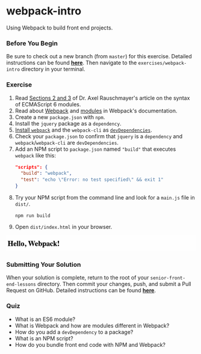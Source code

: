# webpack-intro

Using Webpack to build front end projects.

### Before You Begin

Be sure to check out a new branch (from `master`) for this exercise. Detailed instructions can be found [**here**](../../guides/before-each-exercise.md). Then navigate to the `exercises/webpack-intro` directory in your terminal.

### Exercise

1. Read [Sections 2 and 3](http://2ality.com/2014/09/es6-modules-final.html#ecmascript-6-modules) of Dr. Axel Rauschmayer's article on the syntax of ECMAScript 6 modules.
2. Read about [Webpack](https://webpack.js.org/concepts/why-webpack/) and [modules](https://webpack.js.org/concepts/modules/) in Webpack's documentation.
3. Create a new `package.json` with `npm`.
4. Install the `jquery` package as a `dependency`.
5. [Install `webpack`](https://webpack.js.org/guides/installation/) and the `webpack-cli` as [`devDependencies`](https://docs.npmjs.com/specifying-dependencies-and-devdependencies-in-a-package-json-file).
6. Check your `package.json` to confirm that `jquery` is a `dependency` and `webpack`/`webpack-cli` are `devDependencies`.
7. Add an NPM script to `package.json` named `"build"` that executes `webpack` like this:
    ```json
    "scripts": {
      "build": "webpack",
      "test": "echo \"Error: no test specified\" && exit 1"
    }
    ```
8. Try your NPM script from the command line and look for a `main.js` file in `dist/`.
    ```shell
    npm run build
    ```
9. Open `dist/index.html` in your browser.

![Webpack Intro Solution](webpack-intro-solution.gif)

### Submitting Your Solution

When your solution is complete, return to the root of your `senior-front-end-lessons` directory. Then commit your changes, push, and submit a Pull Request on GitHub. Detailed instructions can be found [**here**](../../guides/after-each-exercise.md).

### Quiz

- What is an ES6 module?
- What is Webpack and how are modules different in Webpack?
- How do you add a `devDependency` to a package?
- What is an NPM script?
- How do you bundle front end code with NPM and Webpack?
